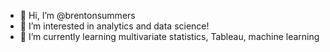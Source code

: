 - 👋 Hi, I’m @brentonsummers
- 👀 I’m interested in analytics and data science!
- 🌱 I’m currently learning multivariate statistics, Tableau, machine learning

<!---
brentonsummers/brentonsummers is a ✨ special ✨ repository because its `README.md` (this file) appears on your GitHub profile.
You can click the Preview link to take a look at your changes.
--->
